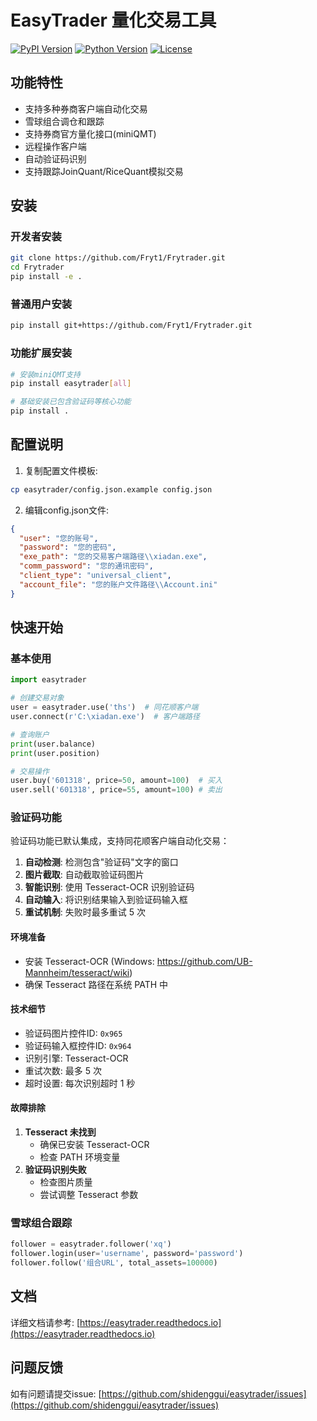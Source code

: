 # EasyTrader 量化交易工具

[![PyPI Version](https://img.shields.io/pypi/v/easytrader.svg)](https://pypi.python.org/pypi/easytrader)
[![Python Version](https://img.shields.io/pypi/pyversions/easytrader.svg)](https://pypi.python.org/pypi/easytrader)
[![License](https://img.shields.io/github/license/shidenggui/easytrader.svg)](https://github.com/shidenggui/easytrader/blob/master/LICENSE)

## 功能特性

- 支持多种券商客户端自动化交易
- 雪球组合调仓和跟踪
- 支持券商官方量化接口(miniQMT)
- 远程操作客户端
- 自动验证码识别
- 支持跟踪JoinQuant/RiceQuant模拟交易

## 安装

### 开发者安装
```bash
git clone https://github.com/Fryt1/Frytrader.git
cd Frytrader
pip install -e .
```

### 普通用户安装
```bash
pip install git+https://github.com/Fryt1/Frytrader.git
```

### 功能扩展安装

```bash
# 安装miniQMT支持
pip install easytrader[all]

# 基础安装已包含验证码等核心功能
pip install .
```

## 配置说明

1. 复制配置文件模板:
```bash
cp easytrader/config.json.example config.json
```

2. 编辑config.json文件:
```json
{
  "user": "您的账号",
  "password": "您的密码",
  "exe_path": "您的交易客户端路径\\xiadan.exe",
  "comm_password": "您的通讯密码",
  "client_type": "universal_client",
  "account_file": "您的账户文件路径\\Account.ini"
}
```

## 快速开始

### 基本使用

```python
import easytrader

# 创建交易对象
user = easytrader.use('ths')  # 同花顺客户端
user.connect(r'C:\xiadan.exe')  # 客户端路径

# 查询账户
print(user.balance)
print(user.position)

# 交易操作
user.buy('601318', price=50, amount=100)  # 买入
user.sell('601318', price=55, amount=100) # 卖出
```

### 验证码功能

验证码功能已默认集成，支持同花顺客户端自动化交易：

1. **自动检测**: 检测包含"验证码"文字的窗口
2. **图片截取**: 自动截取验证码图片
3. **智能识别**: 使用 Tesseract-OCR 识别验证码
4. **自动输入**: 将识别结果输入到验证码输入框
5. **重试机制**: 失败时最多重试 5 次

#### 环境准备
- 安装 Tesseract-OCR (Windows: https://github.com/UB-Mannheim/tesseract/wiki)
- 确保 Tesseract 路径在系统 PATH 中

#### 技术细节
- 验证码图片控件ID: `0x965`
- 验证码输入框控件ID: `0x964`
- 识别引擎: Tesseract-OCR
- 重试次数: 最多 5 次
- 超时设置: 每次识别超时 1 秒

#### 故障排除
1. **Tesseract 未找到**
   - 确保已安装 Tesseract-OCR
   - 检查 PATH 环境变量
2. **验证码识别失败**
   - 检查图片质量
   - 尝试调整 Tesseract 参数

### 雪球组合跟踪

```python
follower = easytrader.follower('xq')
follower.login(user='username', password='password')
follower.follow('组合URL', total_assets=100000)
```

## 文档

详细文档请参考: [https://easytrader.readthedocs.io](https://easytrader.readthedocs.io)

## 问题反馈

如有问题请提交issue: [https://github.com/shidenggui/easytrader/issues](https://github.com/shidenggui/easytrader/issues)

